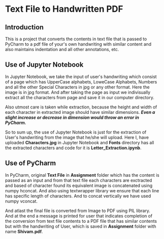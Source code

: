# Text File to Handwritten PDF
## Introduction
This is a project that converts the contents in text file that is passed to PyCharm to a pdf file of your's own handwriting with similar content and also maintains indentation and all other annotations, etc.

## Use of Jupyter Notebook
In Jupyter Notebook, we take the input of user's handwriting which consist of a page which has UpperCase alphabets, LoweCase Alphabets, Numbers and all the other Special Characters in jpg or any other format. Here the image is in jpg format.
And after taking the page as input we indivisually extract all the characters from page and save it in our computer directory. 


Also utmost care is taken while extraction, because the height and width of each character in extracted image should have similar dimensions. ***Even a slight increase or decrease in dimension would throw an error in PyCharm.***

So to sum up, the use of Jupyter Notebook is just for the extraction of User's handwriting from the image that he/she will upload. Here I, have uploaded **Characters.jpg** in Jupyter Notebook and **Fonts** directory has all the extracted characters and code for it is **Letter_Extraction.ipynb**.

## Use of PyCharm
In PyCharm, original **Text File** in **Assignment** folder which has the content is passed as an input and from that text file each characters are exctracted and based of character found its equivalent image is concatenated using numpy hconcat. And also using textwrapper library we ensure that each line has specific length of characters. And to concat vertically we have used numpy vconcat. 

And atlast the final file is converted from Image to PDF using PIL library. And at the end a message is printed for user that indicates completion of the conversion from text file contents to a PDF file that has similar contents but with the handwriting of User, which is saved in **Assignment** folder with name **Shivam.pdf**.
